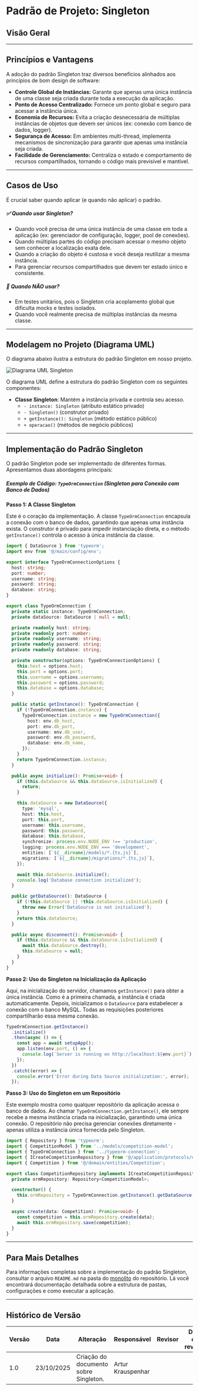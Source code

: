 # Padrão de Projeto: Singleton

## Visão Geral

---

## Princípios e Vantagens

A adoção do padrão Singleton traz diversos benefícios alinhados aos princípios de bom design de software:

- **Controle Global de Instâncias:** Garante que apenas uma única instância de uma classe seja criada durante toda a execução da aplicação.
- **Ponto de Acesso Centralizado:** Fornece um ponto global e seguro para acessar a instância única.
- **Economia de Recursos:** Evita a criação desnecessária de múltiplas instâncias de objetos que devem ser únicos (ex: conexão com banco de dados, logger).
- **Segurança de Acesso:** Em ambientes multi-thread, implementa mecanismos de sincronização para garantir que apenas uma instância seja criada.
- **Facilidade de Gerenciamento:** Centraliza o estado e comportamento de recursos compartilhados, tornando o código mais previsível e mantível.

---

## Casos de Uso

É crucial saber quando aplicar (e quando não aplicar) o padrão.

##### ✅ Quando usar Singleton?

- Quando você precisa de uma única instância de uma classe em toda a aplicação (ex: gerenciador de configuração, logger, pool de conexões).
- Quando múltiplas partes do código precisam acessar o mesmo objeto sem conhecer a localização exata dele.
- Quando a criação do objeto é custosa e você deseja reutilizar a mesma instância.
- Para gerenciar recursos compartilhados que devem ter estado único e consistente.

##### 🚫 Quando NÃO usar?

- Em testes unitários, pois o Singleton cria acoplamento global que dificulta mocks e testes isolados.
- Quando você realmente precisa de múltiplas instâncias da mesma classe.

---

## Modelagem no Projeto (Diagrama UML)

O diagrama abaixo ilustra a estrutura do padrão Singleton em nosso projeto.

![Diagrama UML Singleton](../assets/Singleton.drawio.png)

O diagrama UML define a estrutura do padrão Singleton com os seguintes componentes:

- **Classe Singleton**: Mantém a instância privada e controla seu acesso.
  - `- instance: Singleton` (atributo estático privado)
  - `- Singleton()` (construtor privado)
  - `+ getInstance(): Singleton` (método estático público)
  - `+ operacao()` (métodos de negócio públicos)

---

## Implementação do Padrão Singleton

O padrão Singleton pode ser implementado de diferentes formas. Apresentamos duas abordagens principais:

##### Exemplo de Código: `TypeOrmConnection` (Singleton para Conexão com Banco de Dados)

**Passo 1: A Classe Singleton**

Este é o coração da implementação. A classe `TypeOrmConnection` encapsula a conexão com o banco de dados, garantindo que apenas uma instância exista. O construtor é privado para impedir instanciação direta, e o método `getInstance()` controla o acesso à única instância da classe.

```typescript
import { DataSource } from 'typeorm';
import env from '@/main/config/env';

export interface TypeOrmConnectionOptions {
  host: string;
  port: number;
  username: string;
  password: string;
  database: string;
}

export class TypeOrmConnection {
  private static instance: TypeOrmConnection;
  private dataSource: DataSource | null = null;

  private readonly host: string;
  private readonly port: number;
  private readonly username: string;
  private readonly password: string;
  private readonly database: string;

  private constructor(options: TypeOrmConnectionOptions) {
    this.host = options.host;
    this.port = options.port;
    this.username = options.username;
    this.password = options.password;
    this.database = options.database;
  }

  public static getInstance(): TypeOrmConnection {
    if (!TypeOrmConnection.instance) {
      TypeOrmConnection.instance = new TypeOrmConnection({
        host: env.db_host,
        port: env.db_port,
        username: env.db_user,
        password: env.db_password,
        database: env.db_name,
      });
    }
    return TypeOrmConnection.instance;
  }

  public async initialize(): Promise<void> {
    if (this.dataSource && this.dataSource.isInitialized) {
      return;
    }

    this.dataSource = new DataSource({
      type: 'mysql',
      host: this.host,
      port: this.port,
      username: this.username,
      password: this.password,
      database: this.database,
      synchronize: process.env.NODE_ENV !== 'production',
      logging: process.env.NODE_ENV === 'development',
      entities: [`${__dirname}/models/*.{ts,js}`],
      migrations: [`${__dirname}/migrations/*.{ts,js}`],
    });

    await this.dataSource.initialize();
    console.log('Database connection initialized');
  }

  public getDataSource(): DataSource {
    if (!this.dataSource || !this.dataSource.isInitialized) {
      throw new Error('DataSource is not initialized');
    }
    return this.dataSource;
  }

  public async disconnect(): Promise<void> {
    if (this.dataSource && this.dataSource.isInitialized) {
      await this.dataSource.destroy();
      this.dataSource = null;
    }
  }
}
```

**Passo 2: Uso do Singleton na Inicialização da Aplicação**

Aqui, na inicialização do servidor, chamamos `getInstance()` para obter a única instância. Como é a primeira chamada, a instância é criada automaticamente. Depois, inicializamos o `DataSource` para estabelecer a conexão com o banco MySQL. Todas as requisições posteriores compartilharão essa mesma conexão.

```typescript
TypeOrmConnection.getInstance()
  .initialize()
  .then(async () => {
    const app = await setupApp();
    app.listen(env.port, () => {
      console.log(`Server is running on http://localhost:${env.port}`);
    });
  })
  .catch((error) => {
    console.error('Error during Data Source initialization:', error);
  });
```

**Passo 3: Uso do Singleton em um Repositório**

Este exemplo mostra como qualquer repositório da aplicação acessa o banco de dados. Ao chamar `TypeOrmConnection.getInstance()`, ele sempre recebe a mesma instância criada na inicialização, garantindo uma única conexão. O repositório não precisa gerenciar conexões diretamente - apenas utiliza a instância única fornecida pelo Singleton.

```typescript
import { Repository } from 'typeorm';
import { CompetitionModel } from '../models/competition-model';
import { TypeOrmConnection } from '../typeorm-connection';
import { ICreateCompetitionRepository } from '@/application/protocols/db/create-competition-repository';
import { Competition } from '@/domain/entities/Competition';

export class CompetitionRepository implements ICreateCompetitionRepository {
  private ormRepository: Repository<CompetitionModel>;

  constructor() {
    this.ormRepository = TypeOrmConnection.getInstance().getDataSource().getRepository(CompetitionModel);
  }

  async create(data: Competition): Promise<void> {
    const competition = this.ormRepository.create(data);
    await this.ormRepository.save(competition);
  }
}
```

---

## Para Mais Detalhes

Para informações completas sobre a implementação do padrão Singleton, consultar o arquivo `README.md` na pasta do [monolito](https://github.com/UnBArqDsw2025-2-Turma01/2025.2-T01-G6-QueroBemEstar_Entrega_03/tree/main/monolito) do repositório. Lá você encontrará documentação detalhada sobre a estrutura de pastas, configurações e como executar a aplicação.

---

## Histórico de Versão

| Versão | Data       | Alteração                             | Responsável       | Revisor | Data de revisão |
| ------ | ---------- | ------------------------------------- | ----------------- | ------- | --------------- |
| 1.0    | 23/10/2025 | Criação do documento sobre Singleton. | Artur Krauspenhar |         |                 |
